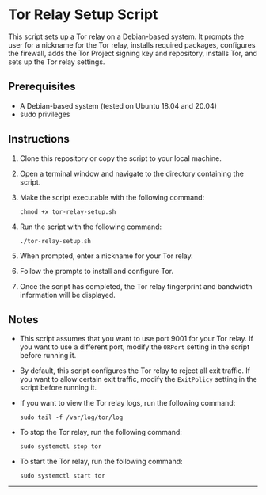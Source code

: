 Tor Relay Setup Script
======================

This script sets up a Tor relay on a Debian-based system. It prompts the user for a nickname for the Tor relay, installs required packages, configures the firewall, adds the Tor Project signing key and repository, installs Tor, and sets up the Tor relay settings.

Prerequisites
-------------

*   A Debian-based system (tested on Ubuntu 18.04 and 20.04)
*   sudo privileges

Instructions
------------

1.  Clone this repository or copy the script to your local machine.
    
2.  Open a terminal window and navigate to the directory containing the script.
    
3.  Make the script executable with the following command:
    
    ```
    chmod +x tor-relay-setup.sh
    ```
    
4.  Run the script with the following command:

    
    ```
    ./tor-relay-setup.sh
    ```
    
5.  When prompted, enter a nickname for your Tor relay.
    
6.  Follow the prompts to install and configure Tor.
    
7.  Once the script has completed, the Tor relay fingerprint and bandwidth information will be displayed.
    

Notes
-----

*   This script assumes that you want to use port 9001 for your Tor relay. If you want to use a different port, modify the `ORPort` setting in the script before running it.
    
*   By default, this script configures the Tor relay to reject all exit traffic. If you want to allow certain exit traffic, modify the `ExitPolicy` setting in the script before running it.
    
*   If you want to view the Tor relay logs, run the following command:
    
    ```
    sudo tail -f /var/log/tor/log
    ```
    
*   To stop the Tor relay, run the following command:
    
    ```
    sudo systemctl stop tor
    ```
    
*   To start the Tor relay, run the following command:
    
    ```
    sudo systemctl start tor
    ```
    

-------
